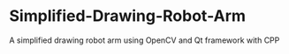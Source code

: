 # Simplified-Drawing-Robot-Arm
A simplified drawing robot arm using OpenCV and Qt framework with CPP
